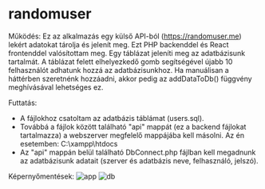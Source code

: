 # randomuser

Működés:
Ez az alkalmazás egy külső API-ból (https://randomuser.me) lekért adatokat tárolja és jelenít meg. Ezt PHP backenddel és React frontenddel valósítottam meg. Egy táblázat jeleníti meg az adatbázisunk tartalmát. A táblázat felett elhelyezkedő gomb segítségével újabb 10 felhasználót adhatunk hozzá az adatbázisunkhoz. Ha manuálisan a háttérben szeretnénk hozzáadni, akkor pedig az addDataToDb() függvény meghívásával lehetséges ez.

Futtatás:
- A fájlokhoz csatoltam az adatbázis táblámat (users.sql).
- Továbbá a fájlok között található "api" mappát (ez a backend fájlokat tartalmazza) a webszerver megfelelő mappájába kell másolni. Az én esetemben: C:\xampp\htdocs
- Az "api" mappán belül található DbConnect.php fájlban kell megadnunk az adatbázisunk adatait (szerver és adatbázis neve, felhasználó, jelszó).

Képernyőmentések:
![app](https://user-images.githubusercontent.com/72786848/192137267-3b699d6e-2472-4bad-ba58-d0e7d2009a55.PNG)
![db](https://user-images.githubusercontent.com/72786848/192137284-5f005f6c-0b4d-445a-a9e6-e1fe3e642f0a.PNG)
